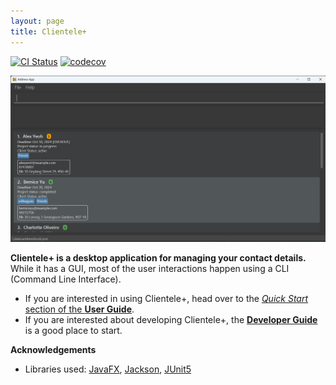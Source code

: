 ```yaml
---
layout: page
title: Clientele+
---
```

[![CI Status](https://github.com/AY2425S1-CS2103T-F14A-3/tp/workflows/Java%20CI/badge.svg)](https://github.com/AY2425S1-CS2103T-F14A-3/tp/actions)
[![codecov](https://codecov.io/gh/se-edu/addressbook-level3/branch/master/graph/badge.svg)](https://codecov.io/gh/se-edu/addressbook-level3)

![Ui](images/Ui.png)

**Clientele+ is a desktop application for managing your contact details.** While it has a GUI, most of the user interactions happen using a CLI (Command Line Interface).

* If you are interested in using Clientele+, head over to the [_Quick Start_ section of the **User Guide**](UserGuide.html#quick-start).
* If you are interested about developing Clientele+, the [**Developer Guide**](DeveloperGuide.html) is a good place to start.


**Acknowledgements**

* Libraries used: [JavaFX](https://openjfx.io/), [Jackson](https://github.com/FasterXML/jackson), [JUnit5](https://github.com/junit-team/junit5)
